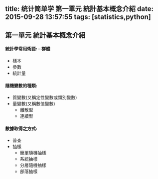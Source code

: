 title: 统计简单学 第一單元 統計基本概念介紹
date: 2015-09-28 13:57:55
tags: [statistics,python]
---

## 第一單元 統計基本概念介紹

#### 統計學常用術語: – 群體
- 樣本
- 參數
- 統計量


#### 隨機變數的種類:
- 質變數(又稱定性變數或類別變數)
- 量變數(又稱數值變數)
	- 離散型
	- 連續型
	
#### 數據取得之方式: 
- 普查
- 抽樣
	- 簡單隨機抽樣
	- 系統抽樣
	- 分層隨機抽樣
	- 部落抽樣
